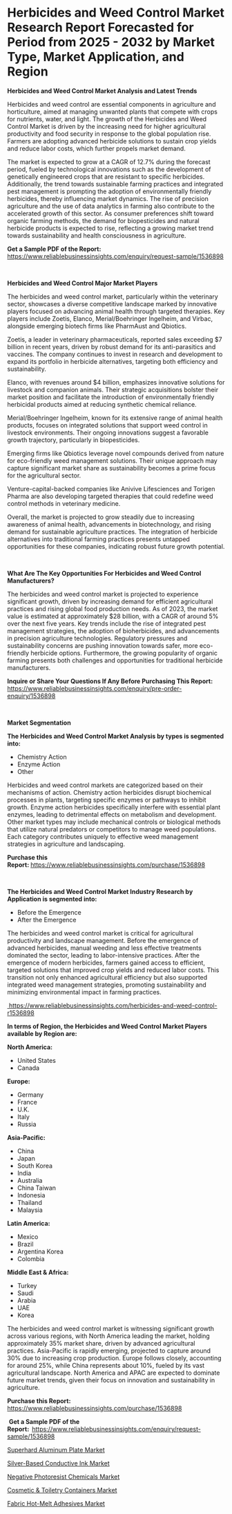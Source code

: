 <p><h1>Herbicides and Weed Control Market Research Report Forecasted for Period from 2025 -  2032 by Market Type, Market Application, and Region</h1></p><p><strong>Herbicides and Weed Control Market Analysis and Latest Trends</strong></p>
<p><p>Herbicides and weed control are essential components in agriculture and horticulture, aimed at managing unwanted plants that compete with crops for nutrients, water, and light. The growth of the Herbicides and Weed Control Market is driven by the increasing need for higher agricultural productivity and food security in response to the global population rise. Farmers are adopting advanced herbicide solutions to sustain crop yields and reduce labor costs, which further propels market demand.</p><p>The market is expected to grow at a CAGR of 12.7% during the forecast period, fueled by technological innovations such as the development of genetically engineered crops that are resistant to specific herbicides. Additionally, the trend towards sustainable farming practices and integrated pest management is prompting the adoption of environmentally friendly herbicides, thereby influencing market dynamics. The rise of precision agriculture and the use of data analytics in farming also contribute to the accelerated growth of this sector. As consumer preferences shift toward organic farming methods, the demand for biopesticides and natural herbicide products is expected to rise, reflecting a growing market trend towards sustainability and health consciousness in agriculture.</p></p>
<p><strong>Get a Sample PDF of the Report:&nbsp;</strong> <a href="https://www.reliablebusinessinsights.com/enquiry/request-sample/1536898?utm_campaign=60&utm_medium=2&utm_source=Github&utm_content=ia&utm_term=02022025&utm_id=herbicides-and-weed-control">https://www.reliablebusinessinsights.com/enquiry/request-sample/1536898</a></p>
<p>&nbsp;</p>
<p><strong>Herbicides and Weed Control Major Market Players</strong></p>
<p><p>The herbicides and weed control market, particularly within the veterinary sector, showcases a diverse competitive landscape marked by innovative players focused on advancing animal health through targeted therapies. Key players include Zoetis, Elanco, Merial/Boehringer Ingelheim, and Virbac, alongside emerging biotech firms like PharmAust and Qbiotics.</p><p>Zoetis, a leader in veterinary pharmaceuticals, reported sales exceeding $7 billion in recent years, driven by robust demand for its anti-parasitics and vaccines. The company continues to invest in research and development to expand its portfolio in herbicide alternatives, targeting both efficiency and sustainability.</p><p>Elanco, with revenues around $4 billion, emphasizes innovative solutions for livestock and companion animals. Their strategic acquisitions bolster their market position and facilitate the introduction of environmentally friendly herbicidal products aimed at reducing synthetic chemical reliance.</p><p>Merial/Boehringer Ingelheim, known for its extensive range of animal health products, focuses on integrated solutions that support weed control in livestock environments. Their ongoing innovations suggest a favorable growth trajectory, particularly in biopesticides.</p><p>Emerging firms like Qbiotics leverage novel compounds derived from nature for eco-friendly weed management solutions. Their unique approach may capture significant market share as sustainability becomes a prime focus for the agricultural sector.</p><p>Venture-capital-backed companies like Anivive Lifesciences and Torigen Pharma are also developing targeted therapies that could redefine weed control methods in veterinary medicine.</p><p>Overall, the market is projected to grow steadily due to increasing awareness of animal health, advancements in biotechnology, and rising demand for sustainable agriculture practices. The integration of herbicide alternatives into traditional farming practices presents untapped opportunities for these companies, indicating robust future growth potential.</p></p>
<p>&nbsp;</p>
<p><strong>What Are The Key Opportunities For Herbicides and Weed Control Manufacturers?</strong></p>
<p><p>The herbicides and weed control market is projected to experience significant growth, driven by increasing demand for efficient agricultural practices and rising global food production needs. As of 2023, the market value is estimated at approximately $28 billion, with a CAGR of around 5% over the next five years. Key trends include the rise of integrated pest management strategies, the adoption of bioherbicides, and advancements in precision agriculture technologies. Regulatory pressures and sustainability concerns are pushing innovation towards safer, more eco-friendly herbicide options. Furthermore, the growing popularity of organic farming presents both challenges and opportunities for traditional herbicide manufacturers.</p></p>
<p><strong>Inquire or Share Your Questions If Any Before Purchasing This Report:</strong> <a href="https://www.reliablebusinessinsights.com/enquiry/pre-order-enquiry/1536898?utm_campaign=60&utm_medium=2&utm_source=Github&utm_content=ia&utm_term=02022025&utm_id=herbicides-and-weed-control">https://www.reliablebusinessinsights.com/enquiry/pre-order-enquiry/1536898</a></p>
<p>&nbsp;</p>
<p><strong>Market Segmentation</strong></p>
<p><strong>The Herbicides and Weed Control Market Analysis by types is segmented into:</strong></p>
<p><ul><li>Chemistry Action</li><li>Enzyme Action</li><li>Other</li></ul></p>
<p><p>Herbicides and weed control markets are categorized based on their mechanisms of action. Chemistry action herbicides disrupt biochemical processes in plants, targeting specific enzymes or pathways to inhibit growth. Enzyme action herbicides specifically interfere with essential plant enzymes, leading to detrimental effects on metabolism and development. Other market types may include mechanical controls or biological methods that utilize natural predators or competitors to manage weed populations. Each category contributes uniquely to effective weed management strategies in agriculture and landscaping.</p></p>
<p><strong>Purchase this Report:&nbsp;</strong><a href="https://www.reliablebusinessinsights.com/purchase/1536898?utm_campaign=60&utm_medium=2&utm_source=Github&utm_content=ia&utm_term=02022025&utm_id=herbicides-and-weed-control">https://www.reliablebusinessinsights.com/purchase/1536898</a></p>
<p>&nbsp;</p>
<p><strong>The Herbicides and Weed Control Market Industry Research by Application is segmented into:</strong></p>
<p><ul><li>Before the Emergence</li><li>After the Emergence</li></ul></p>
<p><p>The herbicides and weed control market is critical for agricultural productivity and landscape management. Before the emergence of advanced herbicides, manual weeding and less effective treatments dominated the sector, leading to labor-intensive practices. After the emergence of modern herbicides, farmers gained access to efficient, targeted solutions that improved crop yields and reduced labor costs. This transition not only enhanced agricultural efficiency but also supported integrated weed management strategies, promoting sustainability and minimizing environmental impact in farming practices.</p></p>
<p><a href="https://www.reliablebusinessinsights.com/herbicides-and-weed-control-r1536898?utm_campaign=60&utm_medium=2&utm_source=Github&utm_content=ia&utm_term=02022025&utm_id=herbicides-and-weed-control">&nbsp;https://www.reliablebusinessinsights.com/herbicides-and-weed-control-r1536898</a></p>
<p><strong>In terms of Region, the Herbicides and Weed Control Market Players available by Region are:</strong></p>
<p>
    <p> <strong> North America: </strong>
        <ul>
            <li>United States</li>
            <li>Canada</li>
        </ul>
        </p> 
    <p> <strong> Europe: </strong>
        <ul>
            <li>Germany</li>
            <li>France</li>
            <li>U.K.</li>
            <li>Italy</li>
            <li>Russia</li>
        </ul>
        </p> 
    <p> <strong> Asia-Pacific: </strong>
        <ul>
            <li>China</li>
            <li>Japan</li>
            <li>South Korea</li>
            <li>India</li>
            <li>Australia</li>
            <li>China Taiwan</li>
            <li>Indonesia</li>
            <li>Thailand</li>
            <li>Malaysia</li>
        </ul>
        </p> 
    <p> <strong> Latin America: </strong>
        <ul>
            <li>Mexico</li>
            <li>Brazil</li>
            <li>Argentina Korea</li>
            <li>Colombia</li>
        </ul>
        </p> 
    <p> <strong> Middle East & Africa: </strong>
        <ul>
            <li>Turkey</li>
            <li>Saudi</li>
            <li>Arabia</li>
            <li>UAE</li>
            <li>Korea</li>
        </ul>
    </p>
    </p>
<p><p>The herbicides and weed control market is witnessing significant growth across various regions, with North America leading the market, holding approximately 35% market share, driven by advanced agricultural practices. Asia-Pacific is rapidly emerging, projected to capture around 30% due to increasing crop production. Europe follows closely, accounting for around 25%, while China represents about 10%, fueled by its vast agricultural landscape. North America and APAC are expected to dominate future market trends, given their focus on innovation and sustainability in agriculture.</p></p>
<p><strong>Purchase this Report: </strong><a href="https://www.reliablebusinessinsights.com/purchase/1536898?utm_campaign=60&utm_medium=2&utm_source=Github&utm_content=ia&utm_term=02022025&utm_id=herbicides-and-weed-control">https://www.reliablebusinessinsights.com/purchase/1536898</a></p>
<p>&nbsp;<strong>Get a Sample PDF of the Report:&nbsp;&nbsp;</strong><a href="https://www.reliablebusinessinsights.com/enquiry/request-sample/1536898?utm_campaign=60&utm_medium=2&utm_source=Github&utm_content=ia&utm_term=02022025&utm_id=herbicides-and-weed-control">https://www.reliablebusinessinsights.com/enquiry/request-sample/1536898</a></p>
<p><strong></strong></p>
<p><p><a href="https://github.com/alanepetevi/Market-Research-Report-List-1/blob/main/superhard-aluminum-plate-market.md?utm_campaign=60&utm_medium=2&utm_source=Github&utm_content=ia&utm_term=02022025&utm_id=herbicides-and-weed-control">Superhard Aluminum Plate Market</a></p><p><a href="https://github.com/tjoensfibich/Market-Research-Report-List-1/blob/main/silver-based-conductive-ink-market.md?utm_campaign=60&utm_medium=2&utm_source=Github&utm_content=ia&utm_term=02022025&utm_id=herbicides-and-weed-control">Silver-Based Conductive Ink Market</a></p><p><a href="https://github.com/iceknahomi/Market-Research-Report-List-1/blob/main/negative-photoresist-chemicals-market.md?utm_campaign=60&utm_medium=2&utm_source=Github&utm_content=ia&utm_term=02022025&utm_id=herbicides-and-weed-control">Negative Photoresist Chemicals Market</a></p><p><a href="https://github.com/rebheelder/Market-Research-Report-List-1/blob/main/cosmetic-toiletry-containers-market.md?utm_campaign=60&utm_medium=2&utm_source=Github&utm_content=ia&utm_term=02022025&utm_id=herbicides-and-weed-control">Cosmetic & Toiletry Containers Market</a></p><p><a href="https://github.com/loppibsr/Market-Research-Report-List-1/blob/main/fabric-hot-melt-adhesives-market.md?utm_campaign=60&utm_medium=2&utm_source=Github&utm_content=ia&utm_term=02022025&utm_id=herbicides-and-weed-control">Fabric Hot-Melt Adhesives Market</a></p></p>